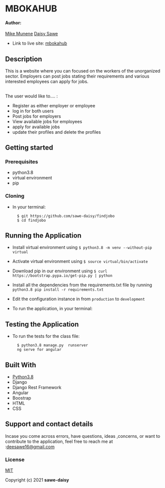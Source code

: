 # MBOKAHUB

#### Author: 
[Mike Munene](https://github.com/Munene19)
[Daisy Sawe](https://github.com/sawe-daisy)


* Link to live site: [mbokahub]()

## Description
This is a  website where you can focused on the workers of the unorganized sector. Employers can post jobs stating their requirements and various interested employees can apply for jobs.

## 
The user would like to.... :
*  Register as either employer or employee
* log in for both users
*  Post jobs for employers
*  View available jobs for employees
* apply for available jobs
* update their profiles and delete the profiles


## Getting started

### Prerequisites
* python3.8
* virtual environment
* pip

### Cloning
* In your terminal:
        
        $ git https://github.com/sawe-daisy/findjobo
        $ cd findjobo

## Running the Application
* Install virtual environment using `$ python3.8 -m venv --without-pip virtual`
* Activate virtual environment using `$ source virtual/bin/activate`
* Download pip in our environment using `$ curl https://bootstrap.pypa.io/get-pip.py | python`
* Install all the dependencies from the requirements.txt file by running `python3.8 pip install -r requirements.txt`

* Edit the configuration instance in  from `production` to  `development`
* To run the application, in your terminal:

        
        
## Testing the Application
* To run the tests for the class file:

        $ python3.8 manage.py  runserver
        ng serve for angular
        
## Built With

* [Python3.8](https://docs.python.org/3/)
* Django
* Django Rest Framework
* Angular
* Boostrap
* HTML
* CSS


## Support and contact details
 Incase you come across errors, have questions, ideas ,concerns, or want to contribute to the application, feel free to reach me at :deesawe16@gmail.com

### License
[MIT](https://github.com/sawe-daisy/findjobo/blob/master/LICENSE)

Copyright (c) 2021 **sawe-daisy**